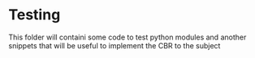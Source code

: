 # Testing

This folder will containi some code to test python modules and another snippets that will be useful to implement the CBR to the subject
